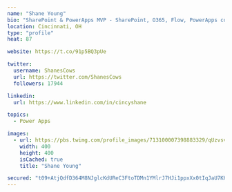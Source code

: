 ```yaml
---
name: "Shane Young"
bio: "SharePoint & PowerApps MVP - SharePoint, O365, Flow, PowerApps consulting? @PowerApps911 | Pure Snark? You found it."
location: Cincinnati, OH
type: "profile"
heat: 87

website: https://t.co/91p5BQ3pUe

twitter:
  username: ShanesCows
  url: https://twitter.com/ShanesCows
  followers: 17944

linkedin:
  url: https://www.linkedin.com/in/cincyshane

topics:
  - Power Apps

images:
  - url: https://pbs.twimg.com/profile_images/713100007398883329/qUzvsvQ3_400x400.jpg
    width: 400
    height: 400
    isCached: true
    title: "Shane Young"

secured: "t09+AtjQdfD364M8NJglcKdUReC3FtoTDMn1YMlrJ7HJi1ppxXx0tIqJaU7KHk/rr9eH4FaKEmtwb9kU/ZC8W+dmBJesUjyLJWxQSC1IMiBDGL0LbpLeIYq3X43Hq/hXexcp5rTYH0n7/FNSsIuREXn6UU0abjX3jbl4A/1S87KHJGDtq64hciqXjksHBO2LFd2QwP5TtWUiy4OSDSxzvFhuXTkzuWYk+v82kMan6uczgDToFb/5ITIyyL2uO9xPq1n1mwwLxJ9WXFrK5s2kgSBUBZSXamvSVSqDmd/IGkNDC4ctOmtVRwoHcWStiCTCDfzvqQOH2EEDoBqBfUit93KVyTO6HZPo28DsJ0VI+uUlaNiKc73rlriQOBWdsau8eYycoRJCsVYBBqtoTDes8nZydjJvGVk1xQM3oWgH+B4=;iYb+QKn9tbO4PgE0CJAq4Q=="
---
```


